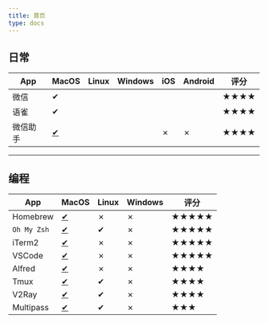 ```yaml
---
title: 首页
type: docs
---
```


## 日常

| App      | MacOS                     | Linux | Windows | iOS | Android | 评分 |
| -------- | ------------------------- | ----- | ------- | --- | ------- | ---- |
| 微信     | ✔                         |       |         |     |         | ★★★★ |
| 语雀     | ✔                         |       |         |     |         | ★★★★ |
| 微信助手 | [✔](docs/macos/#微信助手) |       |         | ✗   | ✗       | ★★★★ |

---

## 编程

| App         | MacOS                      | Linux | Windows | 评分  |
| ----------- | -------------------------- | ----- | ------- | ----- |
| Homebrew    | [✔](docs/macos/cs/)        | ✗     | ✗       | ★★★★★ |
| `Oh My Zsh` | [✔](docs/macos/cs/)        | ✔     | ✗       | ★★★★★ |
| iTerm2      | [✔](docs/macos/cs/#iterm2) | ✗     | ✗       | ★★★★★ |
| VSCode      | [✔](docs/macos/cs/#vscode) | ✗     | ✗       | ★★★★★ |
| Alfred      | [✔](docs/macos/cs/#alfred) | ✗     | ✗       | ★★★★  |
| Tmux        | [✔](docs/macos/cs/)        | ✔     | ✗       | ★★★★  |
| V2Ray       | [✔](docs/macos/cs/#v2ray)  | ✔     | ✗       | ★★★★  |
| Multipass   | [✔](docs/macos/cs/)        | ✔     | ✗       | ★★★   |
